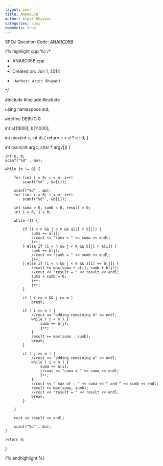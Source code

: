 ```yaml
---
layout: post
title: ANARC05B
author: Arpit Bhayani
categories: spoj
comments: true
---
```


SPOJ Question Code: [ANARC05B](http://www.spoj.com/problems/ANARC05B/)

{% highlight cpp %}
/*
 * ANARC05B.cpp
 *
 *  Created on: Jun 1, 2014
 *      Author: Arpit Bhayani
 */

#include <cstdio>
#include <cstdlib>
#include <iostream>

using namespace std;

#define DEBUG 0

int a[11000], b[11000];

int max(int c, int d) {
	return c > d ? c : d;
}

int main(int argc, char * argv[]) {

	int n, m;
	scanf("%d" , &n);

	while (n != 0) {

		for (int i = 0; i < n; i++)
			scanf("%d" , &a[i]);

		scanf("%d" , &m);
		for (int i = 0; i < m; i++)
			scanf("%d" , &b[i]);

		int suma = 0, sumb = 0, result = 0;
		int i = 0, j = 0;

		while (1) {

			if (i < n && j < m && a[i] < b[j]) {
				suma += a[i];
				//cout << "suma = " << suma << endl;
				i++;
			} else if (i < n && j < m && b[j] < a[i]) {
				sumb += b[j];
				//cout << "sumb = " << sumb << endl;
				j++;
			} else if (i < n && j < m && a[i] == b[j]) {
				result += max(suma + a[i], sumb + b[j]);
				//cout << "result = " << result << endl;
				suma = sumb = 0;
				i++;
				j++;
			}

			if ( i >= n && j >= m )
				break;

			if ( i >= n ) {
				//cout << "adding remaining b" << endl;
				while ( j < m ) {
					sumb += b[j];
					j++;
				}
				result += max(suma , sumb);
				break;
			}

			if ( j >= m ) {
				//cout << "adding remaining a" << endl;
				while ( i < n ) {
					suma += a[i];
					//cout << "suma = " << suma << endl;
					i++;
				}
				//cout << " max of : " << suma << " and " << sumb << endl;
				result += max(suma, sumb);
				//cout << "result = " << result << endl;
				break;
			}

		}

		cout << result << endl;

		scanf("%d" , &n);
	}

	return 0;
}

{% endhighlight %}